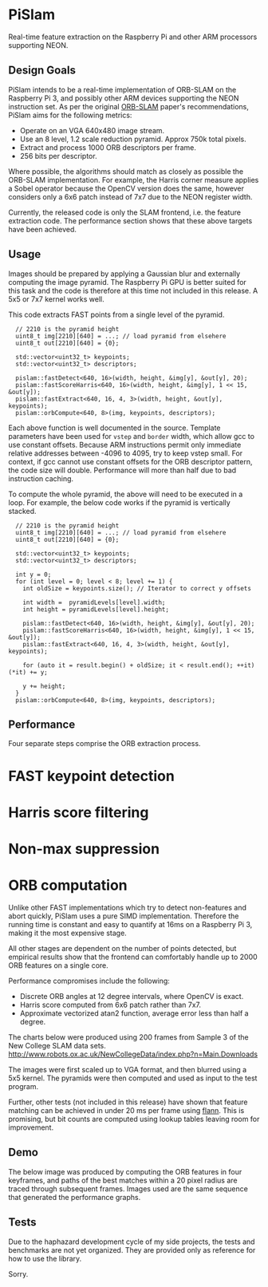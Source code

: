 PiSlam
=====

Real-time feature extraction on the Raspberry Pi and other ARM processors supporting NEON.

Design Goals
---

PiSlam intends to be a real-time implementation of ORB-SLAM on the Raspberry Pi 3, and
possibly other ARM devices supporting the NEON instruction set. As per the original
[ORB-SLAM](http://webdiis.unizar.es/~raulmur/MurMontielTardosTRO15.pdf) paper's recommendations,
PiSlam aims for the following metrics:

 * Operate on an VGA 640x480 image stream.
 * Use an 8 level, 1.2 scale reduction pyramid. Approx 750k total pixels.
 * Extract and process 1000 ORB descriptors per frame.
 * 256 bits per descriptor.

Where possible, the algorithms should match as closely as possible the ORB-SLAM implementation.
For example, the Harris corner measure applies a Sobel operator because the OpenCV version
does the same, however considers only a 6x6 patch instead of 7x7 due to the NEON register width.

Currently, the released code is only the SLAM frontend, i.e. the feature extraction code.
The performance section shows that these above targets have been achieved.

Usage
---

Images should be prepared by applying a Gaussian blur and externally computing
the image pyramid. The Raspberry Pi GPU is better suited for this task and the
code is therefore at this time not included in this release. A 5x5 or 7x7 kernel
works well.

This code extracts FAST points from a single level of the pyramid.

```
  // 2210 is the pyramid height
  uint8_t img[2210][640] = ...; // load pyramid from elsehere
  uint8_t out[2210][640] = {0};

  std::vector<uint32_t> keypoints;
  std::vector<uint32_t> descriptors;

  pislam::fastDetect<640, 16>(width, height, &img[y], &out[y], 20);
  pislam::fastScoreHarris<640, 16>(width, height, &img[y], 1 << 15, &out[y]);
  pislam::fastExtract<640, 16, 4, 3>(width, height, &out[y], keypoints);
  pislam::orbCompute<640, 8>(img, keypoints, descriptors);
```

Each above function is well documented in the source. Template parameters have
been used for `vstep` and `border` width, which allow gcc to use constant
offsets. Because ARM instructions permit only immediate relative addresses between
-4096 to 4095, try to keep vstep small. For context, if gcc cannot use
constant offsets for the ORB descriptor pattern, the code size will double.
Performance will more than half due to bad instruction caching.

To compute the whole pyramid, the above will need to be executed in a loop.
For example, the below code works if the pyramid is vertically stacked.

```
  // 2210 is the pyramid height
  uint8_t img[2210][640] = ...; // load pyramid from elsehere
  uint8_t out[2210][640] = {0};

  std::vector<uint32_t> keypoints;
  std::vector<uint32_t> descriptors;

  int y = 0;
  for (int level = 0; level < 8; level += 1) {
    int oldSize = keypoints.size(); // Iterator to correct y offsets

    int width =  pyramidLevels[level].width;
    int height = pyramidLevels[level].height;

    pislam::fastDetect<640, 16>(width, height, &img[y], &out[y], 20);
    pislam::fastScoreHarris<640, 16>(width, height, &img[y], 1 << 15, &out[y]);
    pislam::fastExtract<640, 16, 4, 3>(width, height, &out[y], keypoints);

    for (auto it = result.begin() + oldSize; it < result.end(); ++it) (*it) += y;

    y += height;
  }
  pislam::orbCompute<640, 8>(img, keypoints, descriptors);
```

Performance
---

Four separate steps comprise the ORB extraction process.

 # FAST keypoint detection
 # Harris score filtering
 # Non-max suppression
 # ORB computation

Unlike other FAST implementations which try to detect non-features and abort quickly,
PiSlam uses a pure SIMD implementation. Therefore the running time is constant and
easy to quantify at 16ms on a Raspberry Pi 3, making it the most expensive stage.

All other stages are dependent on the number of points detected, but empirical
results show that the frontend can comfortably handle up to 2000 ORB features
on a single core.

Performance compromises include the following:

 * Discrete ORB angles at 12 degree intervals, where OpenCV is exact.
 * Harris score computed from 6x6 patch rather than 7x7.
 * Approximate vectorized atan2 function, average error less than half a degree.

The charts below were produced using 200 frames from Sample 3 of the New College SLAM data sets.
<http://www.robots.ox.ac.uk/NewCollegeData/index.php?n=Main.Downloads>

The images were first scaled up to VGA format, and then blurred using a 5x5 kernel.
The pyramids were then computed and used as input to the test program.

Further, other tests (not included in this release) have shown that feature matching
can be achieved in under 20 ms per frame using [flann](https://github.com/mariusmuja/flann).
This is promising, but bit counts are computed using lookup tables leaving room for
improvement.

Demo
---

The below image was produced by computing the ORB features in four keyframes, and
paths of the best matches within a 20 pixel radius are traced through subsequent frames.
Images used are the same sequence that generated the performance graphs.

Tests
---

Due to the haphazard development cycle of my side projects, the tests and benchmarks
are not yet organized. They are provided only as reference for how to use the library.

Sorry.
